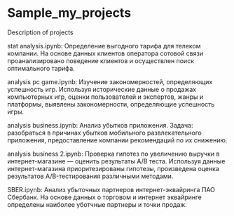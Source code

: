 # Sample_my_projects
Description of projects

stat analysis.ipynb: Определение выгодного тарифа для телеком компании. 
На основе данных клиентов оператора сотовой связи проанализировано поведение клиентов и осуществлен поиск оптимального тарифа.

analysis pc game.ipynb: Изучение закономерностей, определяющих успешность игр.
Используя исторические данные о продажах компьютерных игр, оценки пользователей и экспертов, жанры и платформы, выявлены закономерности, определяющие успешность игры.

analysis business.ipynb:  Анализ убытков приложения.
Задача: разобраться в причинах убытков мобильного развлекательного приложения, предоставление компании рекомендаций по их снижению.

analysis business 2.ipynb: Проверка гипотез по увеличению выручки в интернет-магазине — оценить результаты A/B теста.
Используя данные интернет-магазина приоритезированы гипотезы, произведена оценка результатов A/B-тестирования различными методами.

SBER.ipynb: Анализ убыточных партнеров интернет-эквайринга ПАО Сбербанк.
На основе данных о торговом и интернет эквайринге определены наиболее уботчные партнеры и точки продаж.
